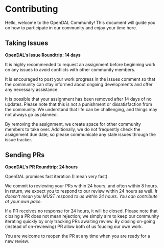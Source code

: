 # Contributing

Hello, welcome to the OpenDAL Community! This document will guide you on how to participate in our community and enjoy your time here.

## Taking Issues

**OpenDAL's Issue Roundtrip: 14 days**

It is highly recommended to request an assignment before beginning work on any issues to avoid conflicts with other community members.

It is encouraged to post your work progress in the issues comment so that the community can stay informed about ongoing developments and offer any necessary assistance.

It is possible that your assignment has been removed after 14 days of no updates. Please note that this is not a punishment or dissatisfaction from the community. We understand that life can be challenging, and things may not always go as planned.

By removing the assignment, we create space for other community members to take over. Additionally, we do not frequently check the assignment due date, so please communicate any stale issues through the issue tracker.

## Sending PRs

**OpenDAL's PR Roundtrip: 24 hours**

OpenDAL promises fast iteration (I mean very fast).

We commit to reviewing your PRs within 24 hours, and often within 8 hours. In return, we expect you to respond to our review within 24 hours as well. *It doesn't mean you MUST respond to us within 24 hours. You can contribute at your own pace.*

If a PR receives no response for 24 hours, it will be closed. Please note that closing a PR does not mean rejection; we simply aim to keep our community iterating quickly by only tracking PRs awaiting review. By closing on-going (instead of on-reviewing) PR allow both of us foucing our own work.

You are welcome to reopen the PR at any time when you are ready for a new review.
